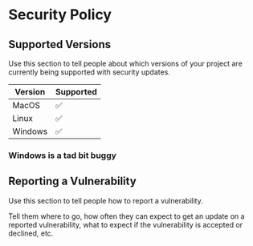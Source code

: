 # Security Policy

## Supported Versions

Use this section to tell people about which versions of your project are
currently being supported with security updates.

| Version | Supported          |
| ------- | ------------------ |
| MacOS   | :white_check_mark: |
| Linux   | :white_check_mark: |
| Windows | :white_check_mark: |
### Windows is a tad bit buggy

## Reporting a Vulnerability

Use this section to tell people how to report a vulnerability.

Tell them where to go, how often they can expect to get an update on a
reported vulnerability, what to expect if the vulnerability is accepted or
declined, etc.
